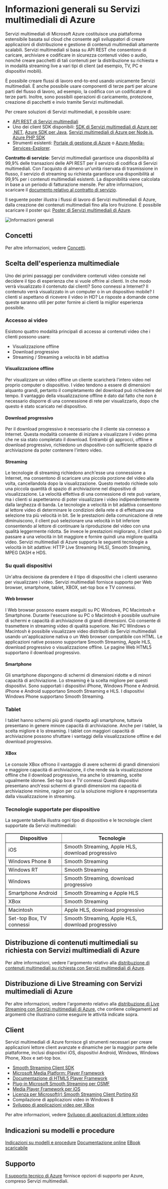 <properties 
	pageTitle="Informazioni generali su Servizi multimediali di Azure" 
	description="Questo argomento fornisce informazioni generali su Servizi multimediali di Azure" 
	services="media-services" 
	documentationCenter="" 
	authors="Juliako" 
	manager="dwrede" 
	editor=""/>

<tags 
	ms.service="media-services" 
	ms.workload="media" 
	ms.tgt_pltfrm="na" 
	ms.devlang="na" 
	ms.topic="article" 
	ms.date="02/26/2015" 
	ms.author="juliako"/>

# Informazioni generali su Servizi multimediali di Azure

Servizi multimediali di Microsoft Azure costituisce una piattaforma estensibile basata sul cloud che consente agli sviluppatori di creare applicazioni di distribuzione e gestione di contenuti multimediali altamente scalabili. Servizi multimediali si basa su API REST che consentono di caricare, archiviare e codificare in sicurezza contenuti video o audio, nonché creare pacchetti di tali contenuti per la distribuzione su richiesta e in modalità streaming live a vari tipi di client (ad esempio, TV, PC e dispositivi mobili).

È possibile creare flussi di lavoro end-to-end usando unicamente Servizi multimediali. È anche possibile usare componenti di terze parti per alcune parti del flusso di lavoro, ad esempio, la codifica con un codificatore di terze parti. Inoltre, sono possibili operazioni di caricamento, protezione, creazione di pacchetti e invio tramite Servizi multimediali.

Per creare soluzioni di Servizi multimediali, è possibile usare:

- [API REST di Servizi multimediali](https://msdn.microsoft.com/library/azure/hh973617.aspx)
- Uno dei client SDK disponibili: [SDK di Servizi multimediali di Azure per .NET](https://github.com/Azure/azure-sdk-for-media-services), [Azure SDK per Java](https://github.com/Azure/azure-sdk-for-java), [Servizi multimediali di Azure per Node.js](https://github.com/fritzy/node-azure-media), [Azure PHP SDK](https://github.com/Azure/azure-sdk-for-php)
- Strumenti esistenti: [Portale di gestione di Azure](http://manage.windowsazure.com/) o [Azure-Media-Services-Explorer](https://github.com/Azure/Azure-Media-Services-Explorer).

**Contratto di servizio**: Servizi multimediali garantisce una disponibilità al 99,9% delle transazioni delle API REST per il servizio di codifica di Servizi multimediali. Con l'acquisto di almeno un'unità riservata di trasmissione in flusso, il servizio di streaming su richiesta garantisce una disponibilità al 99,9% per i contenuti multimediali esistenti. La disponibilità viene calcolata in base a un periodo di fatturazione mensile. Per altre informazioni, scaricare il [documento relativo al contratto di servizio](https://www.microsoft.com/download/details.aspx?id=39302).

Il seguente poster illustra i flussi di lavoro di Servizi multimediali di Azure, dalla creazione dei contenuti multimediali fino alla loro fruizione. È possibile scaricare il poster qui: [Poster di Servizi multimediali di Azure](http://www.microsoft.com/download/details.aspx?id=38195).

![Informazioni generali][overview]

## Concetti

Per altre informazioni, vedere [Concetti](media-services-concepts.md).

## Scelta dell'esperienza multimediale

Uno dei primi passaggi per condividere contenuti video consiste nel decidere il tipo di esperienza che si vuole offrire ai clienti. In che modo verrà visualizzato il contenuto dai clienti? Sono connessi a Internet? Il contenuto verrà visualizzato in un computer o in un dispositivo mobile? I clienti si aspettano di ricevere il video in HD? Le risposte a domande come queste saranno utili per poter fornire ai clienti la miglior esperienza possibile.

### Accesso ai video
 
Esistono quattro modalità principali di accesso ai contenuti video che i clienti possono usare:

- Visualizzazione offline 
- Download progressivo
- Streaming / Streaming a velocità in bit adattiva

#### Visualizzazione offline

Per visualizzare un video offline un cliente scaricherà l'intero video nel proprio computer o dispositivo. I video tendono a essere di dimensioni alquanto grandi, pertanto il completamento del download può richiedere del tempo. Il vantaggio della visualizzazione offline è dato dal fatto che non è necessario disporre di una connessione di rete per visualizzarlo, dopo che questo è stato scaricato nel dispositivo. 

#### Download progressivo

Per il download progressivo è necessario che il cliente sia connesso a Internet. Questa modalità consente di iniziare a visualizzare il video prima che ne sia stato completato il download. Entrambi gli approcci, offline e download progressivo, richiedono un dispositivo con sufficiente spazio di archiviazione da poter contenere l'intero video.

#### Streaming

Le tecnologie di streaming richiedono anch'esse una connessione a Internet, ma consentono di scaricare una piccola porzione del video alla volta, cancellandola dopo la visualizzazione. Questo metodo richiede solo una piccola quantità di spazio di archiviazione nel dispositivo di visualizzazione. La velocità effettiva di una connessione di rete può variare, ma i clienti si aspetteranno di poter visualizzare i video indipendentemente dalla larghezza di banda. Le tecnologie a velocità in bit adattiva consentono al lettore video di determinare le condizioni della rete e di effettuare una selezione tra più velocità in bit. Se le prestazioni della comunicazione di rete diminuiscono, il client può selezionare una velocità in bit inferiore consentendo al lettore di continuare la riproduzione del video con una qualità leggermente ridotta. Se invece le prestazioni migliorano, il client può passare a una velocità in bit maggiore e fornire quindi una migliore qualità video. Servizi multimediali di Azure supporta le seguenti tecnologie a velocità in bit adattive: HTTP Live Streaming (HLS), Smooth Streaming, MPEG DASH e HDS.

### Su quali dispositivi

Un'altra decisione da prendere è il tipo di dispositivi che i clienti useranno per visualizzare i video. Servizi multimediali fornisce supporto per Web browser, smartphone, tablet, XBOX, set-top box e TV connessi.

#### Web browser

I Web browser possono essere eseguiti su PC Windows, PC Macintosh e Smartphone. Durante l'esecuzione su PC o Macintosh è possibile usufruire di schermi e capacità di archiviazione di grandi dimensioni. Ciò consente di trasmettere in streaming video di qualità superiore. Nei PC Windows o Macintosh è possibile visualizzare video distribuiti da Servizi multimediali usando un'applicazione nativa o un Web browser compatibile con HTML. Le applicazioni native possono supportare Smooth Streaming, Apple HLS, download progressivo o visualizzazione offline. Le pagine Web HTML5 supportano il download progressivo.


#### Smartphone

Gli smartphone dispongono di schermi di dimensioni ridotte e di minori capacità di archiviazione. Lo streaming è la scelta migliore per questi dispositivi. Sono supportati i dispositivi iPhone, Windows Phone e Android. iPhone e Android supportano Smooth Streaming e HLS. I dispositivi Windows Phone supportano Smooth Streaming.

### Tablet

I tablet hanno schermi più grandi rispetto agli smartphone, tuttavia presentano in genere minore capacità di archiviazione. Anche per i tablet, la scelta migliore è lo streaming. I tablet con maggiori capacità di archiviazione possono sfruttare i vantaggi della visualizzazione offline e del download progressivo.

#### XBox

Le console XBox offrono il vantaggio di avere schermi di grandi dimensioni e maggiore capacità di archiviazione, il che rende sia la visualizzazione offline che il download progressivo, ma anche lo streaming, scelte ugualmente idonee.
Set-top box e TV connessi
Questi dispositivi presentano anch'essi schermi di grandi dimensioni ma capacità di archiviazione minime, ragion per cui la soluzione migliore è rappresentata dalla visualizzazione in streaming.

### Tecnologie supportate per dispositivo

La seguente tabella illustra ogni tipo di dispositivo e le tecnologie client supportate da Servizi multimediali:
 
<table border="1">
<tr><th>Dispositivo</th><th>Tecnologie</th></tr>
<tr><td>iOS</td><td>Smooth Streaming, Apple HLS, download progressivo</td></tr>
<tr><td>Windows Phone 8</td><td>Smooth Streaming</td></tr>
<tr><td>Windows RT</td><td>Smooth Streaming</td></tr>
<tr><td>Windows</td><td>Smooth Streaming, download progressivo</td></tr>
<tr><td>Smartphone Android</td><td>Smooth Streaming e Apple HLS</td></tr>
<tr><td>XBox</td><td>Smooth Streaming</td></tr>
<tr><td>Macintosh</td><td>Apple HLS, download progressivo</td></tr>
<tr><td>Set-top Box, TV connessi</td><td>Smooth Streaming, Apple HLS, download progressivo</td></tr>
</table>


## Distribuzione di contenuti multimediali su richiesta con Servizi multimediali di Azure

Per altre informazioni, vedere l'argomento relativo alla [distribuzione di contenuti multimediali su richiesta con Servizi multimediali di Azure](media-services-video-on-demand-workflow.md).

## Distribuzione di Live Streaming con Servizi multimediali di Azure

Per altre informazioni, vedere l'argomento relativo alla [distribuzione di Live Streaming con Servizi multimediali di Azure](media-services-live-streaming-workflow.md), che contiene collegamenti ad argomenti che illustrano come eseguire le attività indicate sopra.

## Client

Servizi multimediali di Azure fornisce gli strumenti necessari per creare applicazioni lettore client avanzate e dinamiche per la maggior parte delle piattaforme, inclusi dispositivi iOS, dispositivi Android, Windows, Windows Phone, Xbox e set-top box.

- [Smooth Streaming Client SDK](http://www.iis.net/downloads/microsoft/smooth-streaming) 
- [Microsoft Media Platform: Player Framework](http://playerframework.codeplex.com/) 
- [Documentazione di HTML5 Player Framework ](http://playerframework.codeplex.com/wikipage?title=HTML5%20Player&referringTitle=Documentation) 
- [Plug-in Microsoft Smooth Streaming per OSMF](https://www.microsoft.com/download/details.aspx?id=36057) 
- [Media Player Framework per iOS](https://github.com/Azure/azure-media-player-framework) 
- [Licenza per Microsoft(r) Smooth Streaming Client Porting Kit](https://www.microsoft.com/mediaplatform/sspk.aspx) 
- Compilazione di applicazioni video in Windows 8 
- [Sviluppo di applicazioni video per XBox](http://xbox.create.msdn.com/) 

Per altre informazioni, vedere [Sviluppo di applicazioni di lettore video](media-services-develop-video-players.md)

## Indicazioni su modelli e procedure

[Indicazioni su modelli e procedure](https://wamsg.codeplex.com/)
[Documentazione online](https://msdn.microsoft.com/library/dn735912.aspx)
[EBook scaricabile](https://www.microsoft.com/download/details.aspx?id=42629)

## Supporto

[Il supporto tecnico di Azure](http://azure.microsoft.com/support/options/) fornisce opzioni di supporto per Azure, compreso Servizi multimediali.



<!-- Images -->
[overview]: ./media/media-services-overview/media-services-overview.png


<!--HONumber=52--> 